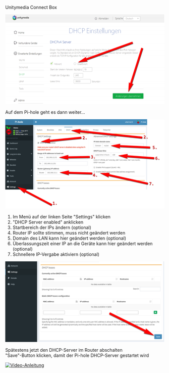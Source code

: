 Unitymedia Connect Box

![](UMconnectbox1.png)

Auf dem Pi-hole geht es dann weiter...

![](Pi-DHCP.png)

1. Im Menü auf der linken Seite "Settings" klicken<br>
2. "DHCP Server enabled" anklicken<br>
3. Startbereich der IPs ändern (optional)<br>
4. Router IP sollte stimmen, muss nicht geändert werden<br>
5. Domain des LAN kann hier geändert werden (optional)<br>
6. Überlassungszeit einer IP an die Geräte kann hier geändert werden (optional)<br>
7. Schnellere IP-Vergabe aktiviern (optional)<br>

![](Pi-DHCP2.png)

Spätestens jetzt den DHCP-Server im Router abschalten<br>
"Save"-Button klicken, damit der Pi-hole DHCP-Server gestartet wird<br>

[![Video-Anleitung](http://img.youtube.com/vi/IYQOpsu1zqAE/0.jpg)](http://www.youtube.com/watch?v=IYQOpsu1zqAE "Connect Box")


